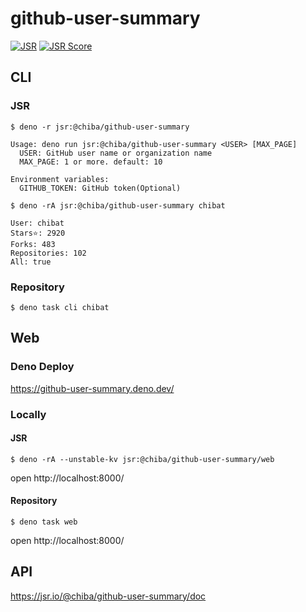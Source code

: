 # github-user-summary

[![JSR](https://jsr.io/badges/@chiba/github-user-summary)](https://jsr.io/@chiba/github-user-summary)
[![JSR Score](https://jsr.io/badges/@chiba/github-user-summary/score)](https://jsr.io/@chiba/github-user-summary)

## CLI

### JSR

```
$ deno -r jsr:@chiba/github-user-summary

Usage: deno run jsr:@chiba/github-user-summary <USER> [MAX_PAGE]
  USER: GitHub user name or organization name
  MAX_PAGE: 1 or more. default: 10

Environment variables:
  GITHUB_TOKEN: GitHub token(Optional)

$ deno -rA jsr:@chiba/github-user-summary chibat

User: chibat
Stars⭐: 2920
Forks: 483
Repositories: 102
All: true
```

### Repository

```
$ deno task cli chibat
```

## Web

### Deno Deploy

https://github-user-summary.deno.dev/

### Locally

#### JSR

```
$ deno -rA --unstable-kv jsr:@chiba/github-user-summary/web
```
open http://localhost:8000/

#### Repository

```
$ deno task web
```
open http://localhost:8000/

## API

https://jsr.io/@chiba/github-user-summary/doc

